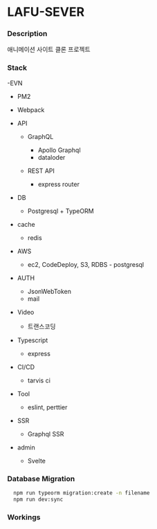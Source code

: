 # LAFU-SEVER

### Description

애니메이션 사이트 클론 프로젝트

### Stack

-EVN 
 - PM2
 - Webpack

- API
  - GraphQL
    - Apollo Graphql
    - dataloder

  - REST API
    - express router
- DB
  - Postgresql + TypeORM

- cache
  - redis

- AWS
  - ec2, CodeDeploy, S3, RDBS - postgresql

- AUTH
  - JsonWebToken
  - mail

- Video
  - 트랜스코딩

- Typescript
  - express

- CI/CD
  - tarvis ci

- Tool
  - eslint, perttier

- SSR
  - Graphql SSR

- admin 
  - Svelte


### Database Migration

```bash
  npm run typeorm migration:create -n filename
  npm run dev:sync
```

### Workings